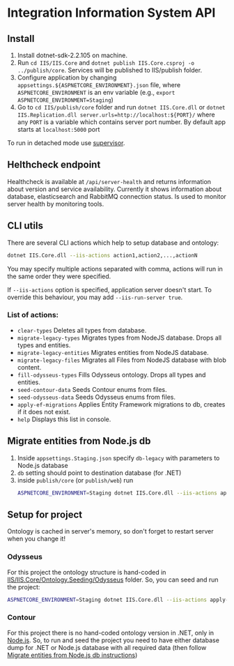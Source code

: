 # Integration Information System API

## Install

1. Install dotnet-sdk-2.2.105 on machine.
2. Run `cd IIS/IIS.Core` and `dotnet publish IIS.Core.csproj -o ../publish/core`. Services will be published to IIS/publish folder.
3. Configure application by changing `appsettings.${ASPNETCORE_ENVIRONMENT}.json` file, where `ASPNETCORE_ENVIRONMENT` is an env variable (e.g., `export ASPNETCORE_ENVIRONMENT=Staging`)
4. Go to `cd IIS/publish/core` folder and run `dotnet IIS.Core.dll`
or `dotnet IIS.Replication.dll server.urls=http://localhost:${PORT}/` where any `PORT` is a variable which contains server port number. By default app starts at `localhost:5000` port

To run in detached mode use [supervisor](https://til.secretgeek.net/linux/supervisor.html).

## Helthcheck endpoint

Healthcheck is available at `/api/server-health` and returns information about version and service availability. Currently it shows information about database, elasticsearch and RabbitMQ connection status. Is used to monitor server health by monitoring tools.

## CLI utils

There are several CLI actions which help to setup database and ontology:

```sh
dotnet IIS.Core.dll --iis-actions action1,action2,...,actionN
```

You may specify multiple actions separated with comma, actions will run in the same order they were specified.

If `--iis-actions` option is specified, application server doesn't start. To override this behaviour, you may add `--iis-run-server true`.

### List of actions:
* `clear-types` Deletes all types from database.
* `migrate-legacy-types` Migrates types from NodeJS database. Drops all types and entities.
* `migrate-legacy-entities` Migrates entities from NodeJS database.
* `migrate-legacy-files` Migrates all Files from NodeJS database with blob content.
* `fill-odysseus-types` Fills Odysseus ontology. Drops all types and entities.
* `seed-contour-data` Seeds Contour enums from files.
* `seed-odysseus-data` Seeds Odysseus enums from files.
* `apply-ef-migrations` Applies Entity Framework migrations to db, creates if it does not exist.
* `help` Displays this list in console.

## Migrate entities from Node.js db

1. Inside `appsettings.Staging.json` specify `db-legacy` with parameters to Node.js database
2. `db` setting should point to destination database (for .NET)
3. inside `publish/core` (or `publish/web`) run
   ```sh
   ASPNETCORE_ENVIRONMENT=Staging dotnet IIS.Core.dll --iis-actions apply-ef-migrations,clear-types,migrate-legacy-types,seed-contour-data,migrate-legacy-entities,migrate-legacy-files
   ```

## Setup for project

Ontology is cached in server's memory, so don't forget to restart server when you change it!

### Odysseus

For this project the ontology structure is hand-coded in [IIS/IIS.Core/Ontology.Seeding/Odysseus](./IIS/IIS.Core/Ontology.Seeding/Odysseus) folder. So, you can seed and run the project:

```sh
ASPNETCORE_ENVIRONMENT=Staging dotnet IIS.Core.dll --iis-actions apply-ef-migrations,clear-types,fill-odysseus-types,seed-odysseus-data
```

### Contour

For this project there is no hand-coded ontology version in .NET, only in [Node.js](https://git.warfare-tec.com/IIS/iis-api/tree/contour-master/src/ontology/contour). So, to run and seed the project you need to have either database dump for .NET or Node.js database with all required data (then follow [Migrate entities from Node.js db instructions](#migrate-entities-from-nodejs-db))